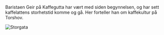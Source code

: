 Baristaen Geir på Kaffegutta har vært med siden begynnelsen, og har sett kaffelattens storhetstid komme og gå. Her forteller han om kaffekultur på Torshov.

![Storgata](/site/img/kaffegutta.jpg)